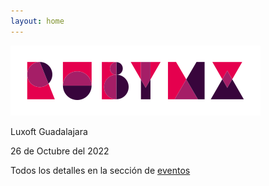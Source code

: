 ```yaml
---
layout: home
---
```


![](/images/full-light-color.png)

Luxoft Guadalajara

26 de Octubre del 2022

Todos los detalles en la sección de [eventos](/eventos)

<div id="countdown" class="countdown"></div>
